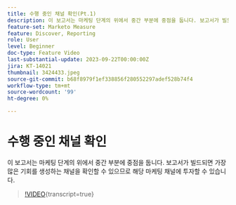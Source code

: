 ```yaml
---
title: 수행 중인 채널 확인(Pt.1)
description: 이 보고서는 마케팅 단계의 위에서 중간 부분에 중점을 둡니다. 보고서가 빌드되면 가장 많은 기회를 생성하는 채널을 확인할 수 있으므로 해당 마케팅 채널에 투자할 수 있습니다.
feature-set: Marketo Measure
feature: Discover, Reporting
role: User
level: Beginner
doc-type: Feature Video
last-substantial-update: 2023-09-22T00:00:00Z
jira: KT-14021
thumbnail: 3424433.jpeg
source-git-commit: b68f8979f1ef338856f280552297adef528b74f4
workflow-type: tm+mt
source-wordcount: '99'
ht-degree: 0%

---
```



# 수행 중인 채널 확인

이 보고서는 마케팅 단계의 위에서 중간 부분에 중점을 둡니다. 보고서가 빌드되면 가장 많은 기회를 생성하는 채널을 확인할 수 있으므로 해당 마케팅 채널에 투자할 수 있습니다.

>[!VIDEO](https://video.tv.adobe.com/v/3424433/?learn=on){transcript=true}
